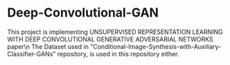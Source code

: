# Deep-Convolutional-GAN
This project is implementing UNSUPERVISED REPRESENTATION LEARNING WITH DEEP CONVOLUTIONAL GENERATIVE ADVERSARIAL NETWORKS paper\n
The Dataset used in "Conditional-Image-Synthesis-with-Auxiliary-Classifier-GANs" repository, is used in this repository either.
